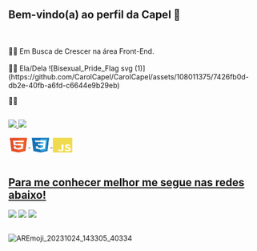 ## Bem-vindo(a) ao perfil da Capel 💜

 <br>
 <br>   
👨‍💻 Em Busca de Crescer na área Front-End.
 <br> 
 <br> 
👸🏻 Ela/Dela 
![Bisexual_Pride_Flag svg (1)](https://github.com/CarolCapel/CarolCapel/assets/108011375/7426fb0d-db2e-40fb-a6fd-c6644e9b29eb)

🏳️‍🌈 
<br>
 
##

 <div>
   <a href="https://github.com/CarolCapel">
    
   <img height="180em" src="https://github-readme-stats.vercel.app/api?username=CarolCapel&show_icons=true&theme=radical&include_all_commits=true&count_private=true"/>
   
   <img height="180em" src="https://github-readme-stats.vercel.app/api/top-langs/?username=CarolCapel&layout=compact&langs_count=6&theme=radical"/>

</div>
<div style="display: inline_block"><br>
 
  <img align="center" alt="HTML" height="30" width="40" src="https://raw.githubusercontent.com/devicons/devicon/master/icons/html5/html5-original.svg">
  
  <img align="center" alt="CSS" height="30" width="40" src="https://raw.githubusercontent.com/devicons/devicon/master/icons/css3/css3-original.svg">
  
   <img align="center" alt="Js" height="30" width="40" src="https://raw.githubusercontent.com/devicons/devicon/master/icons/javascript/javascript-plain.svg">

 </div>
 
 <br>

 
  ## Para me conhecer melhor me segue nas redes abaixo!
 
<div> 
 
  <a href="https://www.linkedin.com/in/ana-carolina-capel-c-194b601b4" target="_blank"><img src="https://img.shields.io/badge/-LinkedIn-%230077B5?style=for-the-badge&logo=linkedin&logoColor=white" target="_blank"></a> 
  <a href="https://instagram.com/carolcapeldev?igshid=NzZlODBkYWE4Ng=="><img src="https://img.shields.io/badge/-Instagram-%23E4405F?style=for-the-badge&logo=instagram&logoColor=white" target="_blank"></a>
  <a href = "mailto:ana.capelcosta@gmail.com"><img src="https://img.shields.io/badge/-Gmail-%23333?style=for-the-badge&logo=gmail&logoColor=white" target="_blank"></a>
 
 
</div>

##

 

![AREmoji_20231024_143305_40334](https://github.com/CarolCapel/CarolCapel/assets/108011375/5b32dc78-0dbf-4f83-b341-e43667a7e725)
